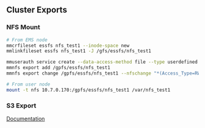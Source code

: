 ## Cluster Exports

### NFS Mount
```bash
# From EMS node
mmcrfileset essfs nfs_test1 --inode-space new
mmlinkfileset essfs nfs_test1 -J /gfs/essfs/nfs_test1

mmuserauth service create --data-access-method file --type userdefined
mmnfs export add /gpfs/essfs/nfs_test1
mmnfs export change /gpfs/essfs/nfs_test1 --nfschange "*(Access_Type=RW,Squash=NO_ROOT_SQUASH,SecType=sys,Protocols=3)"

# From user node
mount -t nfs 10.7.0.170:/gpfs/essfs/nfs_test1 /var/nfs_test1
```

### S3 Export
[Documentation](https://www.ibm.com/docs/en/storage-scale/5.2.1?topic=buckets-managing-s3-accounts)
